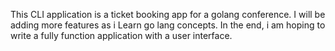 This CLI application is a ticket booking app for a golang conference. I will be adding more features as i Learn go lang concepts. In the end, i am hoping to write a fully function application with a user interface.
